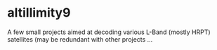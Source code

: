 # altillimity9
A few small projects aimed at decoding various L-Band (mostly HRPT) satellites (may be redundant with other projects …
